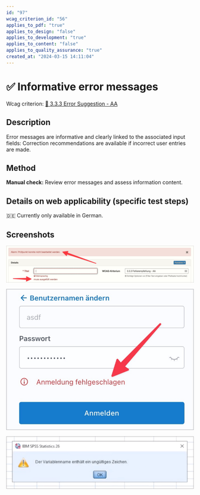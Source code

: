 ```yaml
---
id: "97"
wcag_criterion_id: "56"
applies_to_pdf: "true"
applies_to_design: "false"
applies_to_development: "true"
applies_to_content: "false"
applies_to_quality_assurance: "true"
created_at: "2024-03-15 14:11:04"
---
```


# ✅ Informative error messages

Wcag criterion: [📜 3.3.3 Error Suggestion - AA](..)

## Description

Error messages are informative and clearly linked to the associated input fields: Correction recommendations are available if incorrect user entries are made.

## Method

**Manual check:** Review error messages and assess information content.

## Details on web applicability (specific test steps)

🇩🇪 Currently only available in German.

## Screenshots

![Fehlermeldung in A4AA](images/fehlermeldung-in-a4aa.png)

![Wenig aussagekräftiger Login-Fehler](images/wenig-aussagekrftiger-login-fehler.png)

![Wenig informative Fehlermeldung bei IBM SPSS](images/wenig-informative-fehlermeldung-bei-ibm-spss.png)